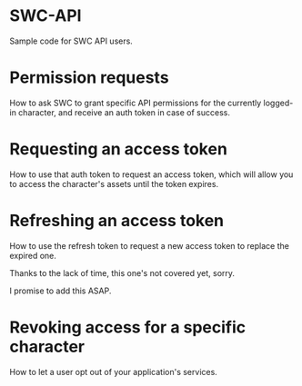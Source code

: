 # SWC-API

Sample code for SWC API users.


# Permission requests

How to ask SWC to grant specific API permissions for the currently logged-in character, and receive an auth token in case of success.

# Requesting an access token

How to use that auth token to request an access token, which will allow you to access the character's assets until the token expires.

# Refreshing an access token

How to use the refresh token to request a new access token to replace the expired one.

Thanks to the lack of time, this one's not covered yet, sorry.

I promise to add this ASAP.

# Revoking access for a specific character

How to let a user opt out of your application's services.

